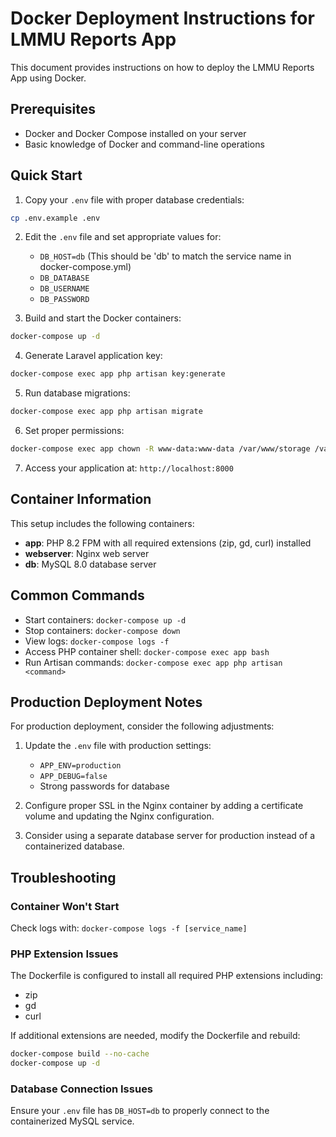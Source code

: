 # Docker Deployment Instructions for LMMU Reports App

This document provides instructions on how to deploy the LMMU Reports App using Docker.

## Prerequisites

- Docker and Docker Compose installed on your server
- Basic knowledge of Docker and command-line operations

## Quick Start

1. Copy your `.env` file with proper database credentials:

```bash
cp .env.example .env
```

2. Edit the `.env` file and set appropriate values for:
   - `DB_HOST=db` (This should be 'db' to match the service name in docker-compose.yml)
   - `DB_DATABASE`
   - `DB_USERNAME`
   - `DB_PASSWORD`

3. Build and start the Docker containers:

```bash
docker-compose up -d
```

4. Generate Laravel application key:

```bash
docker-compose exec app php artisan key:generate
```

5. Run database migrations:

```bash
docker-compose exec app php artisan migrate
```

6. Set proper permissions:

```bash
docker-compose exec app chown -R www-data:www-data /var/www/storage /var/www/bootstrap/cache
```

7. Access your application at: `http://localhost:8000`

## Container Information

This setup includes the following containers:

- **app**: PHP 8.2 FPM with all required extensions (zip, gd, curl) installed
- **webserver**: Nginx web server
- **db**: MySQL 8.0 database server

## Common Commands

- Start containers: `docker-compose up -d`
- Stop containers: `docker-compose down`
- View logs: `docker-compose logs -f`
- Access PHP container shell: `docker-compose exec app bash`
- Run Artisan commands: `docker-compose exec app php artisan <command>`

## Production Deployment Notes

For production deployment, consider the following adjustments:

1. Update the `.env` file with production settings:
   - `APP_ENV=production`
   - `APP_DEBUG=false`
   - Strong passwords for database

2. Configure proper SSL in the Nginx container by adding a certificate volume and updating the Nginx configuration.

3. Consider using a separate database server for production instead of a containerized database.

## Troubleshooting

### Container Won't Start

Check logs with: `docker-compose logs -f [service_name]`

### PHP Extension Issues

The Dockerfile is configured to install all required PHP extensions including:
- zip
- gd
- curl

If additional extensions are needed, modify the Dockerfile and rebuild:

```bash
docker-compose build --no-cache
docker-compose up -d
```

### Database Connection Issues

Ensure your `.env` file has `DB_HOST=db` to properly connect to the containerized MySQL service.
